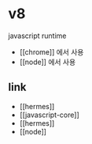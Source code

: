 # v8

javascript runtime

- [[chrome]] 에서 사용
- [[node]] 에서 사용

## link
- [[hermes]]
- [[javascript-core]]
- [[hermes]]
- [[node]]
